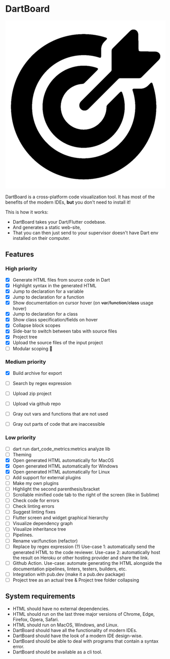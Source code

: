 # DartBoard

![logo_trans.png](logo_trans.png)

DartBoard is a cross-platform code visualization tool.
It has most of the benefits of the modern IDEs, **but**
you don't need to install it!

This is how it works:

- DartBoard takes your Dart/Flutter codebase.
- And generates a static web-site,
- That you can then just send to your supervisor doesn't
  have Dart env installed on their computer.

## Features

### High priority

- [x] Generate HTML files from source code in Dart
- [x] Highlight syntax in the generated HTML
- [x] Jump to declaration for a variable
- [x] Jump to declaration for a function
- [x] Show documentation on cursor hover (on ~~var~~/~~function~~/~~class~~ usage hover)
- [x] Jump to declaration for a class
- [x] Show class specification/fields on hover
- [x] Collapse block scopes
- [x] Side-bar to switch between tabs with source files
- [x] Project tree
- [x] Upload the source files of the input project
- [ ] Modular scoping 🔨

### Medium priority

- [x] Build archive for export
- [ ] Search by regex expression
- [ ] Upload zip project
- [ ] Upload via github repo
- [ ] Gray out vars and functions that are not used
- [ ] Gray out parts of code that are inaccessible


### Low priority

- [ ] dart run dart_code_metrics:metrics analyze lib
- [ ] Theming
- [x] Open generated HTML automatically for MacOS
- [x] Open generated HTML automatically for Windows
- [x] Open generated HTML automatically for Linux
- [ ] Add support for external plugins
- [ ] Make my own plugins
- [ ] Highlight the second parenthesis/bracket
- [ ] Scrollable minified code tab to the right of the screen (like in Sublime)
- [ ] Check code for errors
- [ ] Check linting errors
- [ ] Suggest linting fixes
- [ ] Flutter screen and widget graphical hierarchy
- [ ] Visualize dependency graph
- [ ] Visualize inheritance tree
- [ ] Pipelines.
- [ ] Rename var/function (refactor)
- [ ] Replace by regex expression (?)
  Use-case 1: automatically send the generated HTML to the code reviewer.
  Use-case 2: automatically host the result on Heroku or other hosting provider and share the link.
- [ ] Github Action. Use-case: automate generating the HTML alongside the documentation pipelines,
  linters, testers, builders, etc.
- [ ] Integration with pub.dev (make it a pub.dev package)
- [ ] Project tree as an actual tree & Project tree folder collapsing

## System requirements

- HTML should have no external dependencies.
- HTML should run on the last three major versions of Chrome, Edge, Firefox, Opera, Safari.
- HTML should run on MacOS, Windows, and Linux.
- DartBoard should have all the functionality of modern IDEs.
- DartBoard should have the look of a modern IDE design-wise.
- DartBoard should be able to deal with programs that contain a syntax error.
- DartBoard should be available as a cli tool.